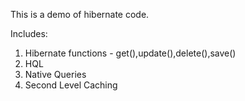 This is a demo of hibernate code.

Includes:
  1. Hibernate functions - get(),update(),delete(),save()
  2. HQL
  3. Native Queries
  4. Second Level Caching
